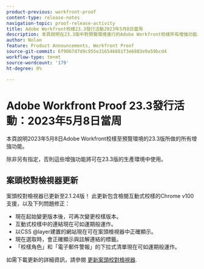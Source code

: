 ```yaml
---
product-previous: workfront-proof
content-type: release-notes
navigation-topic: proof-release-activity
title: Adobe Workfront校樣23.3發行活動2023年5月8日當周
description: 本頁說明在23.3版中對預覽環境進行的Adobe Workfront校樣所有增強功能。 這些增強功能將於2023年5月8日當周在生產環境中提供。
author: Nolan
feature: Product Announcements, Workfront Proof
source-git-commit: 6f9067d7d9c955e316546881f3e6883e9a59bcd4
workflow-type: tm+mt
source-wordcount: '179'
ht-degree: 0%

---
```


# Adobe Workfront Proof 23.3發行活動：2023年5月8日當周

本頁說明2023年5月8日Adobe Workfront校樣至預覽環境的23.3版所做的所有增強功能。

除非另有指定，否則這些增強功能將可在23.3版的生產環境中使用。

## 案頭校對檢視器更新

案頭校對檢視器已更新至2.1.24版！ 此更新包含檢閱互動式校樣的Chrome v100支援，以及下列問題修正：

* 現在起始變更版本後，可再次變更校樣版本。
* 互動式校樣中的連結現在可如運期般運作。
* 以CSS @layer建置的網站現在可在案頭檢視器中正確顯示。
* 現在選取時，會正確顯示與註解連結的標籤。
* 「校樣角色」和「電子郵件警報」的下拉式清單現在可如運期般運作。

如需下載更新的詳細資訊，請參閱 [更新案頭校對檢視器](/help/quicksilver/review-and-approve-work/proofing/use-the-desktop-proofing-viewer/update-the-desktop-proofing-viewer.md).